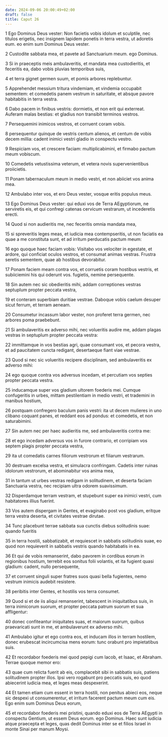 ```yaml
---
date: 2024-09-06 20:00:49+02:00
draft: false
title: Caput 26
---
```





1 Ego Dominus Deus vester: Non facietis vobis idolum et sculptile, nec titulos erigetis, nec insignem lapidem ponetis in terra vestra, ut adoretis eum. eo enim sum Dominus Deus vester.

2 Custodite sabbata mea, et pavete ad Sanctuarium meum. ego Dominus.

3 Si in praeceptis meis ambulaveritis, et mandata mea custodieritis, et feceritis ea, dabo vobis pluvias temporibus suis,

4 et terra gignet germen suum, et pomis arbores replebuntur.

5 Apprehendet messium tritura vindemiam, et vindemia occupabit sementem: et comedetis panem vestrum in saturitate, et absque pavore habitabitis in terra vestra.

6 Dabo pacem in finibus vestris: dormietis, et non erit qui exterreat. Auferam malas bestias: et gladius non transibit terminos vestros.

7 Persequemini inimicos vestros, et corruent coram vobis.

8 persequentur quinque de vestris centum alienos, et centum de vobis decem millia: cadent inimici vestri gladio in conspectu vestro.

9 Respiciam vos, et crescere faciam: multiplicabimini, et firmabo pactum meum vobiscum.

10 Comedetis vetustissima veterum, et vetera novis supervenientibus proiicietis.

11 Ponam tabernaculum meum in medio vestri, et non abiiciet vos anima mea.

12 Ambulabo inter vos, et ero Deus vester, vosque eritis populus meus.

13 Ego Dominus Deus vester: qui eduxi vos de Terra AEgyptiorum, ne serviretis eis, et qui confregi catenas cervicum vestrarum, ut incederetis erecti.

14 Quod si non audieritis me, nec feceritis omnia mandata mea,

15 si spreveritis leges meas, et iudicia mea contempseritis, ut non faciatis ea quae a me constituta sunt, et ad irritum perducatis pactum meum:

16 ego quoque haec faciam vobis: Visitabo vos velociter in egestate, et ardore, qui conficiat oculos vestros, et consumat animas vestras. Frustra seretis sementem, quae ab hostibus devorabitur.

17 Ponam faciem meam contra vos, et corruetis coram hostibus vestris, et subiiciemini his qui oderunt vos. fugietis, nemine persequente.

18 Sin autem nec sic obedieritis mihi, addam correptiones vestras septuplum propter peccata vestra,

19 et conteram superbiam duritiae vestrae. Daboque vobis caelum desuper sicut ferrum, et terram aeneam.

20 Consumetur incassum labor vester, non proferet terra germen, nec arbores poma praebebunt.

21 Si ambulaveritis ex adverso mihi, nec volueritis audire me, addam plagas vestras in septuplum propter peccata vestra:

22 immittamque in vos bestias agri, quae consumant vos, et pecora vestra, et ad paucitatem cuncta redigant, desertaeque fiant viae vestrae.

23 Quod si nec sic volueritis recipere disciplinam, sed ambulaveritis ex adverso mihi:

24 ego quoque contra vos adversus incedam, et percutiam vos septies propter peccata vestra.

25 inducamque super vos gladium ultorem foederis mei. Cumque confugeritis in urbes, mittam pestilentiam in medio vestri, et trademini in manibus hostium,

26 postquam confregero baculum panis vestri: ita ut decem mulieres in uno clibano coquant panes, et reddant eos ad pondus: et comedetis, et non saturabimini.

27 Sin autem nec per haec audieritis me, sed ambulaveritis contra me:

28 et ego incedam adversus vos in furore contrario, et corripiam vos septem plagis propter peccata vestra,

29 ita ut comedatis carnes filiorum vestrorum et filiarum vestrarum.

30 destruam excelsa vestra, et simulacra confringam. Cadetis inter ruinas idolorum vestrorum, et abominabitur vos anima mea,

31 in tantum ut urbes vestras redigam in solitudinem, et deserta faciam Sanctuaria vestra, nec recipiam ultra odorem suavissimum.

32 Disperdamque terram vestram, et stupebunt super ea inimici vestri, cum habitatores illius fuerint.

33 Vos autem dispergam in Gentes, et evaginabo post vos gladium, eritque terra vestra deserta, et civitates vestrae dirutae.

34 Tunc placebunt terrae sabbata sua cunctis diebus solitudinis suae: quando fueritis

35 in terra hostili, sabbatizabit, et requiescet in sabbatis solitudinis suae, eo quod non requieverit in sabbatis vestris quando habitabatis in ea.

36 Et qui de vobis remanserint, dabo pavorem in cordibus eorum in regionibus hostium, terrebit eos sonitus folii volantis, et ita fugient quasi gladium: cadent, nullo persequente,

37 et corruent singuli super fratres suos quasi bella fugientes, nemo vestrum inimicis audebit resistere.

38 peribitis inter Gentes, et hostilis vos terra consumet.

39 Quod si et de iis aliqui remanserint, tabescent in iniquitatibus suis, in terra inimicorum suorum, et propter peccata patrum suorum et sua affligentur:

40 donec confiteantur iniquitates suas, et maiorum suorum, quibus praevaricati sunt in me, et ambulaverunt ex adverso mihi.

41 Ambulabo igitur et ego contra eos, et inducam illos in terram hostilem, donec erubescat incircumcisa mens eorum: tunc orabunt pro impietatibus suis.

42 Et recordabor foederis mei quod pepigi cum Iacob, et Isaac, et Abraham. Terrae quoque memor ero:

43 quae cum relicta fuerit ab eis, complacebit sibi in sabbatis suis, patiens solitudinem propter illos. Ipsi vero rogabunt pro peccatis suis, eo quod abiecerint iudicia mea, et leges meas despexerint.

44 Et tamen etiam cum essent in terra hostili, non penitus abieci eos, neque sic despexi ut consumerentur, et irritum facerent pactum meum cum eis. Ego enim sum Dominus Deus eorum,

45 et recordabor foederis mei pristini, quando eduxi eos de Terra AEgypti in conspectu Gentium, ut essem Deus eorum. ego Dominus. Haec sunt iudicia atque praecepta et leges, quas dedit Dominus inter se et filios Israel in monte Sinai per manum Moysi.

